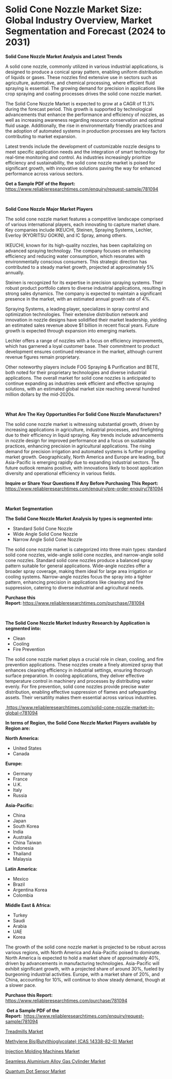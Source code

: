 <p><h1>Solid Cone Nozzle Market Size: Global Industry Overview, Market Segmentation and Forecast (2024 to 2031)</h1></p><p><strong>Solid Cone Nozzle Market Analysis and Latest Trends</strong></p>
<p><p>A solid cone nozzle, commonly utilized in various industrial applications, is designed to produce a conical spray pattern, enabling uniform distribution of liquids or gases. These nozzles find extensive use in sectors such as agriculture, automotive, and chemical processing, where efficient fluid spraying is essential. The growing demand for precision in applications like crop spraying and coating processes drives the solid cone nozzle market.</p><p>The Solid Cone Nozzle Market is expected to grow at a CAGR of 11.3% during the forecast period. This growth is supported by technological advancements that enhance the performance and efficiency of nozzles, as well as increasing awareness regarding resource conservation and optimal fluid usage. Additionally, the rise in environmentally friendly practices and the adoption of automated systems in production processes are key factors contributing to market expansion. </p><p>Latest trends include the development of customizable nozzle designs to meet specific application needs and the integration of smart technology for real-time monitoring and control. As industries increasingly prioritize efficiency and sustainability, the solid cone nozzle market is poised for significant growth, with innovative solutions paving the way for enhanced performance across various sectors.</p></p>
<p><strong>Get a Sample PDF of the Report:&nbsp;</strong> <a href="https://www.reliableresearchtimes.com/enquiry/request-sample/781094?utm_campaign=1629&utm_medium=2&utm_source=Github&utm_content=ia&utm_term=15102024&utm_id=solid-cone-nozzle">https://www.reliableresearchtimes.com/enquiry/request-sample/781094</a></p>
<p>&nbsp;</p>
<p><strong>Solid Cone Nozzle Major Market Players</strong></p>
<p><p>The solid cone nozzle market features a competitive landscape comprised of various international players, each innovating to capture market share. Key companies include IKEUCHI, Steinen, Spraying Systems, Lechler, Everloy (KYORITSU GOKIN), and IC Spray, among others.</p><p>IKEUCHI, known for its high-quality nozzles, has been capitalizing on advanced spraying technology. The company focuses on enhancing efficiency and reducing water consumption, which resonates with environmentally conscious consumers. This strategic direction has contributed to a steady market growth, projected at approximately 5% annually.</p><p>Steinen is recognized for its expertise in precision spraying systems. Their robust product portfolio caters to diverse industrial applications, resulting in strong sales dynamics. The company is expected to maintain a significant presence in the market, with an estimated annual growth rate of 4%.</p><p>Spraying Systems, a leading player, specializes in spray control and optimization technologies. Their extensive distribution network and innovation in nozzle designs have solidified their market leadership, yielding an estimated sales revenue above $1 billion in recent fiscal years. Future growth is expected through expansion into emerging markets.</p><p>Lechler offers a range of nozzles with a focus on efficiency improvements, which has garnered a loyal customer base. Their commitment to product development ensures continued relevance in the market, although current revenue figures remain proprietary.</p><p>Other noteworthy players include FOG Spraying & Purification and BETE, both noted for their proprietary technologies and diverse industrial applications. The overall market for solid cone nozzles is anticipated to continue expanding as industries seek efficient and effective spraying solutions, with an estimated global market size reaching several hundred million dollars by the mid-2020s.</p></p>
<p>&nbsp;</p>
<p><strong>What Are The Key Opportunities For Solid Cone Nozzle Manufacturers?</strong></p>
<p><p>The solid cone nozzle market is witnessing substantial growth, driven by increasing applications in agriculture, industrial processes, and firefighting due to their efficiency in liquid spraying. Key trends include advancements in nozzle design for improved performance and a focus on sustainable practices, enhancing precision in agricultural applications. The rising demand for precision irrigation and automated systems is further propelling market growth. Geographically, North America and Europe are leading, but Asia-Pacific is emerging rapidly due to expanding industrial sectors. The future outlook remains positive, with innovations likely to boost application diversity and operational efficiency in various fields.</p></p>
<p><strong>Inquire or Share Your Questions If Any Before Purchasing This Report:</strong> <a href="https://www.reliableresearchtimes.com/enquiry/pre-order-enquiry/781094?utm_campaign=1629&utm_medium=2&utm_source=Github&utm_content=ia&utm_term=15102024&utm_id=solid-cone-nozzle">https://www.reliableresearchtimes.com/enquiry/pre-order-enquiry/781094</a></p>
<p>&nbsp;</p>
<p><strong>Market Segmentation</strong></p>
<p><strong>The Solid Cone Nozzle Market Analysis by types is segmented into:</strong></p>
<p><ul><li>Standard Solid Cone Nozzle</li><li>Wide Angle Solid Cone Nozzle</li><li>Narrow Angle Solid Cone Nozzle</li></ul></p>
<p><p>The solid cone nozzle market is categorized into three main types: standard solid cone nozzles, wide-angle solid cone nozzles, and narrow-angle solid cone nozzles. Standard solid cone nozzles produce a balanced spray pattern suitable for general applications. Wide-angle nozzles offer a broader spray coverage, making them ideal for large area irrigation or cooling systems. Narrow-angle nozzles focus the spray into a tighter pattern, enhancing precision in applications like cleaning and fire suppression, catering to diverse industrial and agricultural needs.</p></p>
<p><strong>Purchase this Report:&nbsp;</strong><a href="https://www.reliableresearchtimes.com/purchase/781094?utm_campaign=1629&utm_medium=2&utm_source=Github&utm_content=ia&utm_term=15102024&utm_id=solid-cone-nozzle">https://www.reliableresearchtimes.com/purchase/781094</a></p>
<p>&nbsp;</p>
<p><strong>The Solid Cone Nozzle Market Industry Research by Application is segmented into:</strong></p>
<p><ul><li>Clean</li><li>Cooling</li><li>Fire Prevention</li></ul></p>
<p><p>The solid cone nozzle market plays a crucial role in clean, cooling, and fire prevention applications. These nozzles create a finely atomized spray that enhances cleaning efficiency in industrial settings, ensuring thorough surface preparation. In cooling applications, they deliver effective temperature control in machinery and processes by distributing water evenly. For fire prevention, solid cone nozzles provide precise water distribution, enabling effective suppression of flames and safeguarding assets. Their versatility makes them essential across various industries.</p></p>
<p><a href="https://www.reliableresearchtimes.com/solid-cone-nozzle-market-in-global-r781094?utm_campaign=1629&utm_medium=2&utm_source=Github&utm_content=ia&utm_term=15102024&utm_id=solid-cone-nozzle">&nbsp;https://www.reliableresearchtimes.com/solid-cone-nozzle-market-in-global-r781094</a></p>
<p><strong>In terms of Region, the Solid Cone Nozzle Market Players available by Region are:</strong></p>
<p>
    <p> <strong> North America: </strong>
        <ul>
            <li>United States</li>
            <li>Canada</li>
        </ul>
        </p> 
    <p> <strong> Europe: </strong>
        <ul>
            <li>Germany</li>
            <li>France</li>
            <li>U.K.</li>
            <li>Italy</li>
            <li>Russia</li>
        </ul>
        </p> 
    <p> <strong> Asia-Pacific: </strong>
        <ul>
            <li>China</li>
            <li>Japan</li>
            <li>South Korea</li>
            <li>India</li>
            <li>Australia</li>
            <li>China Taiwan</li>
            <li>Indonesia</li>
            <li>Thailand</li>
            <li>Malaysia</li>
        </ul>
        </p> 
    <p> <strong> Latin America: </strong>
        <ul>
            <li>Mexico</li>
            <li>Brazil</li>
            <li>Argentina Korea</li>
            <li>Colombia</li>
        </ul>
        </p> 
    <p> <strong> Middle East & Africa: </strong>
        <ul>
            <li>Turkey</li>
            <li>Saudi</li>
            <li>Arabia</li>
            <li>UAE</li>
            <li>Korea</li>
        </ul>
    </p>
    </p>
<p><p>The growth of the solid cone nozzle market is projected to be robust across various regions, with North America and Asia-Pacific poised to dominate. North America is expected to hold a market share of approximately 40%, driven by advancements in manufacturing technologies. Asia-Pacific will exhibit significant growth, with a projected share of around 30%, fueled by burgeoning industrial activities. Europe, with a market share of 20%, and China, accounting for 10%, will continue to show steady demand, though at a slower pace.</p></p>
<p><strong>Purchase this Report: </strong><a href="https://www.reliableresearchtimes.com/purchase/781094?utm_campaign=1629&utm_medium=2&utm_source=Github&utm_content=ia&utm_term=15102024&utm_id=solid-cone-nozzle">https://www.reliableresearchtimes.com/purchase/781094</a></p>
<p>&nbsp;<strong>Get a Sample PDF of the Report:&nbsp;&nbsp;</strong><a href="https://www.reliableresearchtimes.com/enquiry/request-sample/781094?utm_campaign=1629&utm_medium=2&utm_source=Github&utm_content=ia&utm_term=15102024&utm_id=solid-cone-nozzle">https://www.reliableresearchtimes.com/enquiry/request-sample/781094</a></p>
<p><strong></strong></p>
<p><p><a href="https://www.linkedin.com/pulse/insights-treadmills-market-size-which-expanding-115-cagr-from-akyxe?utm_campaign=1629&utm_medium=2&utm_source=Github&utm_content=ia&utm_term=15102024&utm_id=solid-cone-nozzle">Treadmills Market</a></p><p><a href="https://www.linkedin.com/pulse/market-insights-global-methylene-bisbutylthioglycolate-cas-texje?utm_campaign=1629&utm_medium=2&utm_source=Github&utm_content=ia&utm_term=15102024&utm_id=solid-cone-nozzle">Methylene Bis(Butylthioglycolate) (CAS 14338-82-0) Market</a></p><p><a href="https://www.linkedin.com/pulse/global-injection-molding-machines-44-cagr-forecast-2024-2031-ma9xe?utm_campaign=1629&utm_medium=2&utm_source=Github&utm_content=ia&utm_term=15102024&utm_id=solid-cone-nozzle">Injection Molding Machines Market</a></p><p><a href="https://github.com/MoonZANDRA/Market-Research-Report-List-1/blob/main/seamless-aluminium-alloy-gas-cylinder-market.md?utm_campaign=1629&utm_medium=2&utm_source=Github&utm_content=ia&utm_term=15102024&utm_id=solid-cone-nozzle">Seamless Aluminium Alloy Gas Cylinder Market</a></p><p><a href="https://www.linkedin.com/pulse/global-quantum-dot-sensor-industry-analysis-report-market-a0ste?utm_campaign=1629&utm_medium=2&utm_source=Github&utm_content=ia&utm_term=15102024&utm_id=solid-cone-nozzle">Quantum Dot Sensor Market</a></p></p>